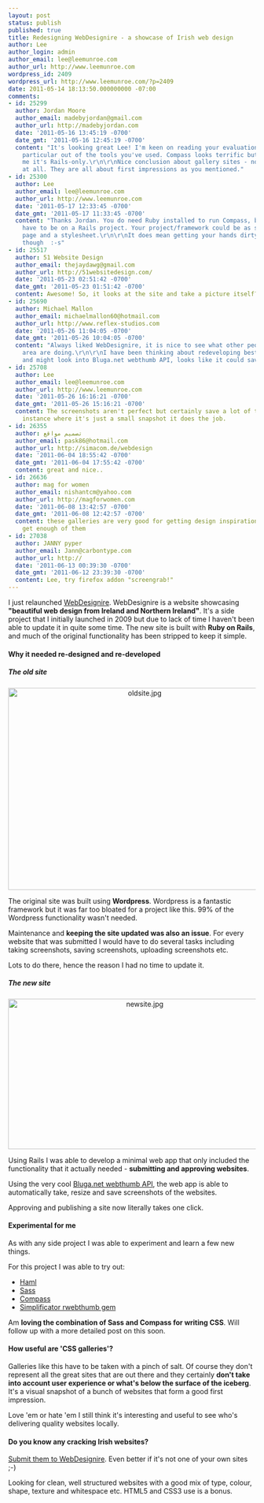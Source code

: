 ```yaml
---
layout: post
status: publish
published: true
title: Redesigning WebDesignire - a showcase of Irish web design
author: Lee
author_login: admin
author_email: lee@leemunroe.com
author_url: http://www.leemunroe.com
wordpress_id: 2409
wordpress_url: http://www.leemunroe.com/?p=2409
date: 2011-05-14 18:13:50.000000000 -07:00
comments:
- id: 25299
  author: Jordan Moore
  author_email: madebyjordan@gmail.com
  author_url: http://madebyjordan.com
  date: '2011-05-16 13:45:19 -0700'
  date_gmt: '2011-05-16 12:45:19 -0700'
  content: "It's looking great Lee! I'm keen on reading your evaluation of Sass in
    particular out of the tools you've used. Compass looks terrific but sadly for
    me it's Rails-only.\r\n\r\nNice conclusion about gallery sites - no harm in them
    at all. They are all about first impressions as you mentioned."
- id: 25300
  author: Lee
  author_email: lee@leemunroe.com
  author_url: http://www.leemunroe.com
  date: '2011-05-17 12:33:45 -0700'
  date_gmt: '2011-05-17 11:33:45 -0700'
  content: "Thanks Jordan. You do need Ruby installed to run Compass, but it doesn't
    have to be on a Rails project. Your project/framework could be as small as 1 HTML
    page and a stylesheet.\r\n\r\nIt does mean getting your hands dirty with Terminal
    though  :-s"
- id: 25517
  author: 51 Website Design
  author_email: thejaydawg@gmail.com
  author_url: http://51websitedesign.com/
  date: '2011-05-23 02:51:42 -0700'
  date_gmt: '2011-05-23 01:51:42 -0700'
  content: Awesome! So, it looks at the site and take a picture itself?
- id: 25690
  author: Michael Mallon
  author_email: michaelmallon60@hotmail.com
  author_url: http://www.reflex-studios.com
  date: '2011-05-26 11:04:05 -0700'
  date_gmt: '2011-05-26 10:04:05 -0700'
  content: "Always liked WebDesignire, it is nice to see what other people in the
    area are doing.\r\n\r\nI have been thinking about redeveloping best of video sites
    and might look into Bluga.net webthumb API, looks like it could save alot of time."
- id: 25708
  author: Lee
  author_email: lee@leemunroe.com
  author_url: http://www.leemunroe.com
  date: '2011-05-26 16:16:21 -0700'
  date_gmt: '2011-05-26 15:16:21 -0700'
  content: The screenshots aren't perfect but certainly save a lot of time. For this
    instance where it's just a small snapshot it does the job.
- id: 26355
  author: تصميم مواقع
  author_email: pask86@hotmail.com
  author_url: http://simacom.de/webdesign
  date: '2011-06-04 18:55:42 -0700'
  date_gmt: '2011-06-04 17:55:42 -0700'
  content: great and nice..
- id: 26636
  author: mag for women
  author_email: nishantcm@yahoo.com
  author_url: http://magforwomen.com
  date: '2011-06-08 13:42:57 -0700'
  date_gmt: '2011-06-08 12:42:57 -0700'
  content: these galleries are very good for getting design inspiration. i cannot
    get enough of them
- id: 27038
  author: JANNY pyper
  author_email: Jann@carbontype.com
  author_url: http://
  date: '2011-06-13 00:39:30 -0700'
  date_gmt: '2011-06-12 23:39:30 -0700'
  content: Lee, try firefox addon "screengrab!"
---
```

I just relaunched <a href="http://webdesignire.com/">WebDesignire</a>. WebDesignire is a website showcasing <strong>"beautiful web design from Ireland and Northern Ireland"</strong>. It's a side project that I initially launched in 2009 but due to lack of time I haven't been able to update it in quite some time. The new site is built with <strong>Ruby on Rails</strong>, and much of the original functionality has been stripped to keep it simple.

<!--more-->

<h4>Why it needed re-designed and re-developed</h4>

<h5>The old site</h4>

<div style="text-align:center;"><a href="http://webdesignire.com"><img src="http://www.leemunroe.com/wp-content/uploads/oldsite.jpg" alt="oldsite.jpg" border="0" width="540" height="410" /></a></div>

The original site was built using <strong>Wordpress</strong>. Wordpress is a fantastic framework but it was far too bloated for a project like this. 99% of the Wordpress functionality wasn't needed.

Maintenance and <strong>keeping the site updated was also an issue</strong>. For every website that was submitted I would have to do several tasks including taking screenshots, saving screenshots, uploading screenshots etc.

Lots to do there, hence the reason I had no time to update it.

<h5>The new site</h5>

<div style="text-align:center;"><a href="http://webdesignire.com"><img src="http://www.leemunroe.com/wp-content/uploads/newsite1.jpg" alt="newsite.jpg" border="0" width="540" height="305" /></a></div>

Using Rails I was able to develop a minimal web app that only included the functionality that it actually needed - <strong>submitting and approving websites</strong>.

Using the very cool <a href="http://webthumb.bluga.net/home">Bluga.net webthumb API</a>, the web app is able to automatically take, resize and save screenshots of the websites.

Approving and publishing a site now literally takes one click.

<h4>Experimental for me</h4>

As with any side project I was able to experiment and learn a few new things.

For this project I was able to try out:

<ul>
<li><a href="http://haml-lang.com/">Haml</a></li>
<li><a href="http://sass-lang.com/">Sass</a></li>
<li><a href="http://compass-style.org/">Compass</a></li>
<li><a href="https://github.com/simplificator/rwebthumb">Simplificator rwebthumb gem</a></li>
</ul>

Am <strong>loving the combination of Sass and Compass for writing CSS</strong>. Will follow up with a more detailed post on this soon.

<h4>How useful are 'CSS galleries'?</h4>

Galleries like this have to be taken with a pinch of salt. Of course they don't represent all the great sites that are out there and they certainly <strong>don't take into account user experience or what's below the surface of the iceberg</strong>. It's a visual snapshot of a bunch of websites that form a good first impression. 

Love 'em or hate 'em I still think it's interesting and useful to see who's delivering quality websites locally.

<h4>Do you know any cracking Irish websites?</h4>

<a href="http://webdesignire.com/suggest">Submit them to WebDesignire</a>. Even better if it's not one of your own sites ;-)

Looking for clean, well structured websites with a good mix of type, colour, shape, texture and whitespace etc. HTML5 and CSS3 use is a bonus.
